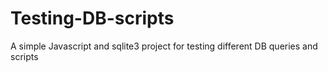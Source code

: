 # Testing-DB-scripts
A simple Javascript and sqlite3 project for testing different DB queries and scripts
